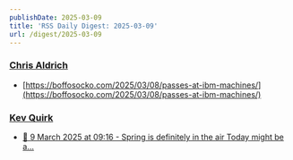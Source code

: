 ```yaml
---
publishDate: 2025-03-09
title: 'RSS Daily Digest: 2025-03-09'
url: /digest/2025-03-09
---
```


### [Chris Aldrich](https://boffosocko.com/)

  * [https://boffosocko.com/2025/03/08/passes-at-ibm-machines/](https://boffosocko.com/2025/03/08/passes-at-ibm-machines/)
  
### [Kev Quirk](https://kevquirk.com/)

  * [📝 9 March 2025 at 09:16 - Spring is definitely in the air Today might be a...](https://kevquirk.com/notes/20250309-0916)
  
